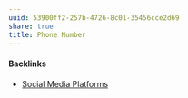 ```yaml
---
uuid: 53900ff2-257b-4726-8c01-35456cce2d69
share: true
title: Phone Number
---
```

#### Backlinks

* [Social Media Platforms](/5e30f762-9b65-479a-9d72-e84a5d9e12da)